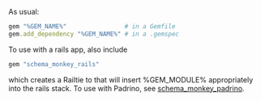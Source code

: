 As usual:

```ruby
gem "%GEM_NAME%"                # in a Gemfile
gem.add_dependency "%GEM_NAME%" # in a .gemspec
```

To use with a rails app, also include

```ruby
gem "schema_monkey_rails"
```

which creates a Railtie to that will insert %GEM_MODULE% appropriately into the rails stack. To use with Padrino, see [schema_monkey_padrino](https://github.com/SchemaPlus/schema_monkey_padrino).
